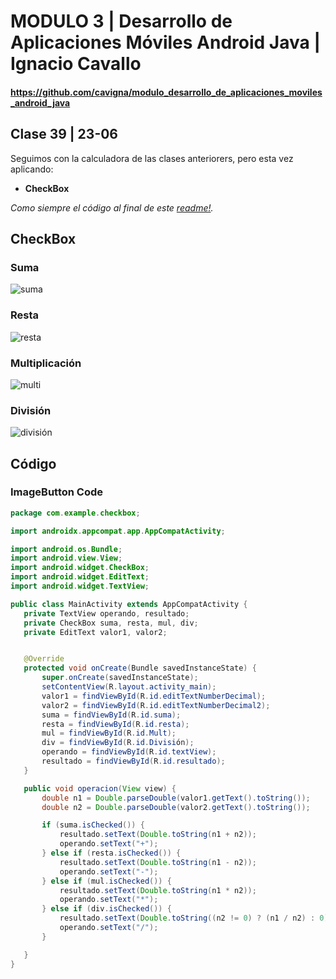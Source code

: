 # MODULO 3 | Desarrollo de Aplicaciones Móviles Android Java | Ignacio Cavallo



#### https://github.com/cavigna/modulo_desarrollo_de_aplicaciones_moviles_android_java

## Clase 39 | 23-06


Seguimos con la calculadora de las clases anteriorers, pero esta vez aplicando: 
* **CheckBox**


*Como siempre el código al final de este [readme!](#código).*

## CheckBox

### Suma 

![suma](./imagenes/checkboxsuma.jpg)

### Resta 

![resta](./imagenes/checkboxresta.jpg)  
  
### Multiplicación 

![multi](./imagenes/checkboxmult.jpg)

### División 

![división](./imagenes/checkbox.jpg)



## Código

### ImageButton Code

 ```java
 package com.example.checkbox;

import androidx.appcompat.app.AppCompatActivity;

import android.os.Bundle;
import android.view.View;
import android.widget.CheckBox;
import android.widget.EditText;
import android.widget.TextView;

public class MainActivity extends AppCompatActivity {
    private TextView operando, resultado;
    private CheckBox suma, resta, mul, div;
    private EditText valor1, valor2;


    @Override
    protected void onCreate(Bundle savedInstanceState) {
        super.onCreate(savedInstanceState);
        setContentView(R.layout.activity_main);
        valor1 = findViewById(R.id.editTextNumberDecimal);
        valor2 = findViewById(R.id.editTextNumberDecimal2);
        suma = findViewById(R.id.suma);
        resta = findViewById(R.id.resta);
        mul = findViewById(R.id.Mult);
        div = findViewById(R.id.División);
        operando = findViewById(R.id.textView);
        resultado = findViewById(R.id.resultado);
    }

    public void operacion(View view) {
        double n1 = Double.parseDouble(valor1.getText().toString());
        double n2 = Double.parseDouble(valor2.getText().toString());

        if (suma.isChecked()) {
            resultado.setText(Double.toString(n1 + n2));
            operando.setText("+");
        } else if (resta.isChecked()) {
            resultado.setText(Double.toString(n1 - n2));
            operando.setText("-");
        } else if (mul.isChecked()) {
            resultado.setText(Double.toString(n1 * n2));
            operando.setText("*");
        } else if (div.isChecked()) {
            resultado.setText(Double.toString((n2 != 0) ? (n1 / n2) : 0));
            operando.setText("/");
        }

    }
}
```